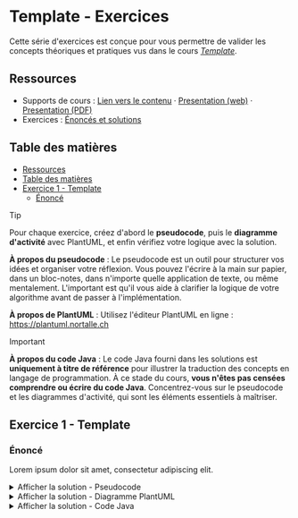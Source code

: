 # Template - Exercices

Cette série d'exercices est conçue pour vous permettre de valider les concepts
théoriques et pratiques vus dans le cours
_[Template](../01-supports-de-cours/README.md)_.

## Ressources

- Supports de cours : [Lien vers le contenu](../01-supports-de-cours/README.md)
  ·
  [Presentation (web)](https://HEIG-VD-Prog-Course.github.io/HEIG-VD-ProgIM-Course/00.00-template/01-supports-de-cours/index.html)
  ·
  [Presentation (PDF)](https://HEIG-VD-Prog-Course.github.io/HEIG-VD-ProgIM-Course/00.00-template/01-supports-de-cours/00.00-template-presentation.pdf)
- Exercices : [Énoncés et solutions](../02-exercices/README.md)

## Table des matières

- [Ressources](#ressources)
- [Table des matières](#table-des-matières)
- [Exercice 1 - Template](#exercice-1---template)
  - [Énoncé](#énoncé)

> [!TIP]
>
> Pour chaque exercice, créez d'abord le **pseudocode**, puis le **diagramme
> d'activité** avec PlantUML, et enfin vérifiez votre logique avec la solution.
>
> **À propos du pseudocode** : Le pseudocode est un outil pour structurer vos
> idées et organiser votre réflexion. Vous pouvez l'écrire à la main sur papier,
> dans un bloc-notes, dans n'importe quelle application de texte, ou même
> mentalement. L'important est qu'il vous aide à clarifier la logique de votre
> algorithme avant de passer à l'implémentation.
>
> **À propos de PlantUML** : Utilisez l'éditeur PlantUML en ligne :
> <https://plantuml.nortalle.ch>

> [!IMPORTANT]
>
> **À propos du code Java** : Le code Java fourni dans les solutions est
> **uniquement à titre de référence** pour illustrer la traduction des concepts
> en langage de programmation. À ce stade du cours, **vous n'êtes pas censées
> comprendre ou écrire du code Java**. Concentrez-vous sur le pseudocode et les
> diagrammes d'activité, qui sont les éléments essentiels à maîtriser.

## Exercice 1 - Template

### Énoncé

Lorem ipsum dolor sit amet, consectetur adipiscing elit.

<details>
<summary>Afficher la solution - Pseudocode</summary>

```text
DÉBUT

FIN
```

</details>

<details>
<summary>Afficher la solution - Diagramme PlantUML</summary>

```plantuml
@startuml
start

stop
@enduml
```

</details>

<details>
<summary>Afficher la solution - Code Java</summary>

```java
public class PanierPommes {
  public static void main(String[] args) {

  }
}
```

</details>
